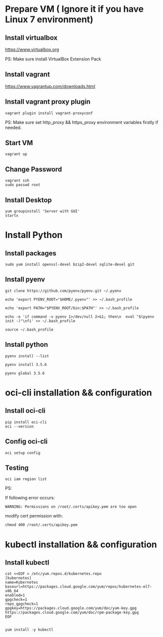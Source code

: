 # Prepare VM ( Ignore it if you have Linux 7 environment)
## Install virtualbox

https://www.virtualbox.org

PS: Make sure install VirtualBox Extension Pack

## Install vagrant

https://www.vagrantup.com/downloads.html

## Install vagrant proxy plugin

	vagrant plugin install vagrant-proxyconf

PS: Make sure set http_proxy && https_proxy environment variables firstly if needed.

## Start VM

	vagrant up


## Change Password

	vagrant ssh
	sudo passwd root


## Install Desktop

	yum groupinstall 'Server with GUI'
	startx

# Install Python
## Install packages

	sudo yum install openssl-devel bzip2-devel sqlite-devel git

## Install pyenv

	git clone https://github.com/pyenv/pyenv.git ~/.pyenv

	echo 'export PYENV_ROOT="$HOME/.pyenv"' >> ~/.bash_profile

	echo 'export PATH="$PYENV_ROOT/bin:$PATH"' >> ~/.bash_profile

	echo -e 'if command -v pyenv 1>/dev/null 2>&1; then\n  eval "$(pyenv init -)"\nfi' >> ~/.bash_profile

	source ~/.bash_profile


## Install python
	
	pyenv install --list

	pyenv install 3.5.6

	pyenv global 3.5.6

# oci-cli installation && configuration

## Install oci-cli

	pip install oci-cli
	oci --version

## Config oci-cli

	oci setup config

## Testing

	oci iam region list

PS:

If following error occurs:

	WARNING: Permissions on /root/.certs/apikey.pem are too open

modify cert permission with:
	
	chmod 400 /root/.certs/apikey.pem


# kubectl installation && configuration

## Install kubectl

	cat <<EOF > /etc/yum.repos.d/kubernetes.repo
	[kubernetes]
	name=Kubernetes
	baseurl=https://packages.cloud.google.com/yum/repos/kubernetes-el7-x86_64
	enabled=1
	gpgcheck=1
	repo_gpgcheck=1
	gpgkey=https://packages.cloud.google.com/yum/doc/yum-key.gpg https://packages.cloud.google.com/yum/doc/rpm-package-key.gpg
	EOF


	yum install -y kubectl

	

